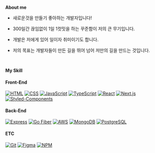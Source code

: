 **About me**

- 새로운것을 만들기 좋아하는 개발자입니다!

- 300일간 끊임없이 1일 1컷밋을 하는 꾸준함이 저의 큰 무기입니다.

- 개발은 저에게 있어 일이자 취미이기도 합니다.

- 저의 목표는 개발자들이 만든 길을 뛰어 넘어 저만의 길을 만드는 것입니다.

<br>

**My Skill**

#### Front-End
[![HTML](https://img.shields.io/badge/-HTML-red?style=flat-square&logo=html5&logoColor=white)](https://developer.mozilla.org/en-US/docs/Web/HTML)
[![CSS](https://img.shields.io/badge/-CSS-blue?style=flat-square&logo=css3&logoColor=white)](https://developer.mozilla.org/en-US/docs/Web/CSS)
[![JavaScript](https://img.shields.io/badge/-JavaScript-yellow?style=flat-square&logo=javascript&logoColor=white)](https://developer.mozilla.org/en-US/docs/Web/JavaScript)
[![TypeScript](https://img.shields.io/badge/-TypeScript-blue?style=flat-square&logo=typescript&logoColor=white)](https://www.typescriptlang.org/)
[![React](https://img.shields.io/badge/-React-blue?style=flat-square&logo=react&logoColor=white)](https://reactjs.org/)
[![Next.js](https://img.shields.io/badge/-Next.js-black?style=flat-square&logo=next.js&logoColor=white)](https://nextjs.org/)
[![Styled-Components](https://img.shields.io/badge/-styled_components-pink?style=flat-square&logo=Styled-Components&logoColor=white)](https://styled-components.com/)

#### Back-End
[![Express](https://img.shields.io/badge/-Express-green?style=flat-square&logo=express&logoColor=white)](https://expressjs.com/)
[![Go Fiber](https://img.shields.io/badge/-Go_Fiber-blue?style=flat-square&logo=go&logoColor=white)](https://gofiber.io/)
[![AWS](https://img.shields.io/badge/-AWS-orange?style=flat-square&logo=amazon-aws&logoColor=white)](https://aws.amazon.com/)
[![MongoDB](https://img.shields.io/badge/-MongoDB-green?style=flat-square&logo=mongodb&logoColor=white)](https://www.mongodb.com/)
[![PostgreSQL](https://img.shields.io/badge/-PostgreSQL-blue?style=flat-square&logo=postgresql&logoColor=white)](https://www.postgresql.org/)

#### ETC
[![Git](https://img.shields.io/badge/-Git-black?style=flat-square&logo=git&logoColor=white)](https://git-scm.com/)
[![Figma](https://img.shields.io/badge/-Figma-purple?style=flat-square&logo=figma&logoColor=white)](https://www.figma.com/)
[![NPM](https://img.shields.io/badge/-NPM-red?style=flat-square&logo=npm&logoColor=white)](https://www.npmjs.com/)
